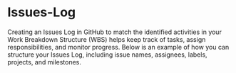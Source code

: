 # Issues-Log
Creating an Issues Log in GitHub to match the identified activities in your Work Breakdown Structure (WBS) helps keep track of tasks, assign responsibilities, and monitor progress. Below is an example of how you can structure your Issues Log, including issue names, assignees, labels, projects, and milestones.
